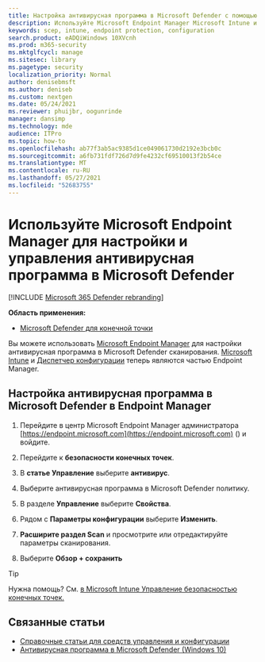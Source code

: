 ```yaml
---
title: Настройка антивирусная программа в Microsoft Defender с помощью Microsoft Endpoint Manager
description: Используйте Microsoft Endpoint Manager Microsoft Intune и Microsoft Intune Microsoft Defender AV и Endpoint Protection
keywords: scep, intune, endpoint protection, configuration
search.product: eADQiWindows 10XVcnh
ms.prod: m365-security
ms.mktglfcycl: manage
ms.sitesec: library
ms.pagetype: security
localization_priority: Normal
author: denisebmsft
ms.author: deniseb
ms.custom: nextgen
ms.date: 05/24/2021
ms.reviewer: phuijbr, oogunrinde
manager: dansimp
ms.technology: mde
audience: ITPro
ms.topic: how-to
ms.openlocfilehash: ab77f3ab5ac9385d1ce049061730d2192e3bcb0c
ms.sourcegitcommit: a6fb731fdf726d7d9fe4232cf69510013f2b54ce
ms.translationtype: MT
ms.contentlocale: ru-RU
ms.lasthandoff: 05/27/2021
ms.locfileid: "52683755"
---
```

# <a name="use-microsoft-endpoint-manager-to-configure-and-manage-microsoft-defender-antivirus"></a>Используйте Microsoft Endpoint Manager для настройки и управления антивирусная программа в Microsoft Defender

[!INCLUDE [Microsoft 365 Defender rebranding](../../includes/microsoft-defender.md)]


**Область применения:**

- [Microsoft Defender для конечной точки](/microsoft-365/security/defender-endpoint/)

Вы можете использовать [Microsoft Endpoint Manager](/mem/endpoint-manager-overview) для настройки антивирусная программа в Microsoft Defender сканирования. [Microsoft Intune](/mem/intune/fundamentals/what-is-intune) и [Диспетчер конфигурации](/mem/configmgr/core/understand/introduction) теперь являются частью Endpoint Manager.  

## <a name="configure-microsoft-defender-antivirus-scans-in-endpoint-manager"></a>Настройка антивирусная программа в Microsoft Defender в Endpoint Manager

1. Перейдите в центр Microsoft Endpoint Manager администратора [https://endpoint.microsoft.com](https://endpoint.microsoft.com) () и войдите.

2. Перейдите к **безопасности конечных точек**.

3. В **статье Управление** выберите **антивирус**.

4. Выберите антивирусная программа в Microsoft Defender политику. 

5. В разделе **Управление** выберите **Свойства**.

6. Рядом с **Параметры конфигурации** выберите **Изменить**.

7. **Расширите раздел Scan** и просмотрите или отредактируйте параметры сканирования.

8. Выберите **Обзор + сохранить**


> [!TIP]
> Нужна помощь? См. [в Microsoft Intune Управление безопасностью конечных точек.](/mem/intune/protect/endpoint-security)


## <a name="related-articles"></a>Связанные статьи

- [Справочные статьи для средств управления и конфигурации](configuration-management-reference-microsoft-defender-antivirus.md)
- [Антивирусная программа в Microsoft Defender (Windows 10)](microsoft-defender-antivirus-in-windows-10.md)